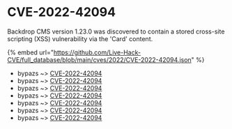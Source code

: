 # CVE-2022-42094

Backdrop CMS version 1.23.0 was discovered to contain a stored cross-site scripting (XSS) vulnerability via the 'Card' content.

{% embed url="https://github.com/Live-Hack-CVE/full_database/blob/main/cves/2022/CVE-2022-42094.json" %}


* bypazs ~> [CVE-2022-42094](https://www.alice-snow.ru/2022/database/cve-2022-42094/cve-2022-42094-bypazs)
* bypazs ~> [CVE-2022-42094](https://www.alice-snow.ru/2022/database/cve-2022-42094/cve-2022-42094-bypazs)
* bypazs ~> [CVE-2022-42094](https://www.alice-snow.ru/2022/database/cve-2022-42094/cve-2022-42094-bypazs)
* bypazs ~> [CVE-2022-42094](https://www.alice-snow.ru/2022/database/cve-2022-42094/cve-2022-42094-bypazs)
* bypazs ~> [CVE-2022-42094](https://www.alice-snow.ru/2022/database/cve-2022-42094/cve-2022-42094-bypazs)
* bypazs ~> [CVE-2022-42094](https://www.alice-snow.ru/2022/database/cve-2022-42094/cve-2022-42094-bypazs)
* bypazs ~> [CVE-2022-42094](https://www.alice-snow.ru/2022/database/cve-2022-42094/cve-2022-42094-bypazs)